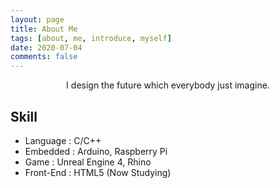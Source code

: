```yaml
---
layout: page
title: About Me
tags: [about, me, introduce, myself]
date: 2020-07-04
comments: false
---
```

    
<center>I design the future which everybody just imagine.</center>

## Skill
* Language : C/C++
* Embedded : Arduino, Raspberry Pi
* Game : Unreal Engine 4, Rhino
* Front-End : HTML5 (Now Studying)

## 



<!--
{% capture images %}
    https://cloud.githubusercontent.com/assets/754514/14509720/61c61058-01d6-11e6-93ab-0918515ecd56.png
    https://cloud.githubusercontent.com/assets/754514/14509716/61ac6c8e-01d6-11e6-879f-8308883de790.png
{% endcapture %}
{% include gallery images=images caption="Screenshots of Moon Theme" cols=2 %}
-->

<!-- See a [live version of Moon](http://taylantatli.github.io/Moon) hosted on GitHub -->
